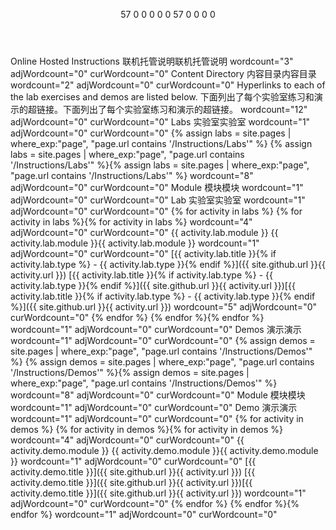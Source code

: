 ﻿<?xml version="1.0" encoding="utf-8"?>
<xliff version="1.2" xmlns="urn:oasis:names:tc:xliff:document:1.2" xmlns:xsi="http://www.w3.org/2001/XMLSchema-instance" xsi:schemaLocation="urn:oasis:names:tc:xliff:document:1.2 xliff-core-1.2-transitional.xsd">
  <file datatype="xml" original="markdown" source-language="en-US" target-language="zh-CN" build-num="-1568442466">
    <header>
      <tool tool-id="JunoTransformer" tool-name="JunoTransformer" tool-version="1.0.0" tool-company="Microsoft">
        <transformer-options xmlns="urn:microsoft:content:juno:1.0">
          <option name="TargetXliffVersion" value="V1" />
          <option name="ArtToXliff" value="False" />
          <option name="UseParagraphMarker" value="False" />
          <option name="ExposeLinkTitleText" value="False" />
          <option name="ReplaceNewlineWithWhitespace" value="False" />
          <option name="LockAtSign" value="False" />
          <option name="ExposeImageTitleText" value="False" />
          <option name="LockBackslashEscapeChars" value="False" />
          <option name="PairHtmlTags" value="False" />
          <option name="TrimBoundingPhTags" value="False" />
          <option name="MergeAdjacentPhTags" value="False" />
          <option name="LinkifyHeaders" value="False" />
        </transformer-options>
      </tool>
      <count-group name="BlackBox wordcount">
        <count count-type="x-wordCount">57</count>
        <count count-type="x-adjWordCount">0</count>
        <count count-type="x-curAdjWordCount">0</count>
        <count count-type="x-repeatAdjWordCount">0</count>
        <count count-type="x-termWordCount">0</count>
      </count-group>
      <count-group name="BlackBox wordcount analysis">
        <count count-type="x-match102%">0</count>
        <count count-type="x-match101%">57</count>
        <count count-type="x-match100%">0</count>
        <count count-type="x-match99-95%">0</count>
        <count count-type="x-match94-75%">0</count>
        <count count-type="x-match74-0%">0</count>
      </count-group>
    </header>
    <body>
      <group id="content" extype="content">
        <group id="p101">
          <group id="s101">
            <trans-unit id="101" translate="yes" xml:space="preserve" restype="x-metadata">
          <source>Online Hosted Instructions</source>
        <target state="final" state-qualifier="leveraged-tm">联机托管说明</target><alt-trans match-quality="100%" tool="BlackBox/MSR MT"><target state-qualifier="leveraged-tm">联机托管说明</target></alt-trans><note from="bb-metadata"> wordcount="3" adjWordcount="0" curWordcount="0"</note></trans-unit>
          </group>
        </group>
        <group id="p102">
          <group id="s102">
            <trans-unit id="102" translate="yes" xml:space="preserve">
          <source>Content Directory</source>
        <target state="final" state-qualifier="leveraged-tm">内容目录</target><alt-trans match-quality="100%" tool="BlackBox/MSR MT"><target state-qualifier="leveraged-tm">内容目录</target></alt-trans><note from="bb-metadata"> wordcount="2" adjWordcount="0" curWordcount="0"</note></trans-unit>
          </group>
        </group>
        <group id="p103">
          <group id="s103">
            <trans-unit id="103" translate="yes" xml:space="preserve">
          <source>Hyperlinks to each of the lab exercises and demos are listed below.</source>
        <target state="final" state-qualifier="leveraged-tm">下面列出了每个实验室练习和演示的超链接。</target><alt-trans match-quality="100%" tool="BlackBox/MSR MT"><target state-qualifier="leveraged-tm">下面列出了每个实验室练习和演示的超链接。</target></alt-trans><note from="bb-metadata"> wordcount="12" adjWordcount="0" curWordcount="0"</note></trans-unit>
          </group>
        </group>
        <group id="p104">
          <group id="s104">
            <trans-unit id="104" translate="yes" xml:space="preserve">
          <source>Labs</source>
        <target state="final" state-qualifier="leveraged-tm">实验室</target><alt-trans match-quality="100%" tool="BlackBox/MSR MT"><target state-qualifier="leveraged-tm">实验室</target></alt-trans><note from="bb-metadata"> wordcount="1" adjWordcount="0" curWordcount="0"</note></trans-unit>
          </group>
        </group>
        <group id="p105">
          <group id="s105">
            <trans-unit id="105" translate="yes" xml:space="preserve">
          <source>{% assign labs = site.pages | where_exp:"page", "page.url contains '/Instructions/Labs'" %}</source>
        <target state="final" state-qualifier="leveraged-tm">{% assign labs = site.pages | where_exp:"page", "page.url contains '/Instructions/Labs'" %}</target><alt-trans match-quality="100%" tool="BlackBox/MSR MT"><target state-qualifier="leveraged-tm">{% assign labs = site.pages | where_exp:"page", "page.url contains '/Instructions/Labs'" %}</target></alt-trans><note from="bb-metadata"> wordcount="8" adjWordcount="0" curWordcount="0"</note></trans-unit>
          </group>
        </group>
        <group id="p106">
          <group id="s106">
            <trans-unit id="106" translate="yes" xml:space="preserve">
          <source>Module</source>
        <target state="final" state-qualifier="leveraged-tm">模块</target><alt-trans match-quality="100%" tool="BlackBox/MSR MT"><target state-qualifier="leveraged-tm">模块</target></alt-trans><note from="bb-metadata"> wordcount="1" adjWordcount="0" curWordcount="0"</note></trans-unit>
          </group>
        </group>
        <group id="p107">
          <group id="s107">
            <trans-unit id="107" translate="yes" xml:space="preserve">
          <source>Lab</source>
        <target state="final" state-qualifier="leveraged-tm">实验室</target><alt-trans match-quality="100%" tool="BlackBox/MSR MT"><target state-qualifier="leveraged-tm">实验室</target></alt-trans><note from="bb-metadata"> wordcount="1" adjWordcount="0" curWordcount="0"</note></trans-unit>
          </group>
        </group>
        <group id="p108">
          <group id="s108">
            <trans-unit id="108" translate="yes" xml:space="preserve">
          <source>{% for activity in labs  %}</source>
        <target state="final" state-qualifier="leveraged-tm">{% for activity in labs  %}</target><alt-trans match-quality="100%" tool="BlackBox/MSR MT"><target state-qualifier="leveraged-tm">{% for activity in labs  %}</target></alt-trans><note from="bb-metadata"> wordcount="4" adjWordcount="0" curWordcount="0"</note></trans-unit>
          </group>
        </group>
        <group id="p109">
          <group id="s109">
            <trans-unit id="109" translate="yes" xml:space="preserve">
          <source>{{ activity.lab.module }}</source>
        <target state="final" state-qualifier="leveraged-tm">{{ activity.lab.module }}</target><alt-trans match-quality="100%" tool="BlackBox/MSR MT"><target state-qualifier="leveraged-tm">{{ activity.lab.module }}</target></alt-trans><note from="bb-metadata"> wordcount="1" adjWordcount="0" curWordcount="0"</note></trans-unit>
          </group>
        </group>
        <group id="p110">
          <group id="s110">
            <trans-unit id="110" translate="yes" xml:space="preserve">
          <source><bpt id="p1">[</bpt>{{ activity.lab.title }}{% if activity.lab.type %} - {{ activity.lab.type }}{% endif %}<ept id="p1">]({{ site.github.url }}{{ activity.url }})</ept></source>
        <target state="final" state-qualifier="leveraged-tm"><bpt id="p1">[</bpt>{{ activity.lab.title }}{% if activity.lab.type %} - {{ activity.lab.type }}{% endif %}<ept id="p1">]({{ site.github.url }}{{ activity.url }})</ept></target><alt-trans match-quality="100%" tool="BlackBox/MSR MT"><target state-qualifier="leveraged-tm"><bpt id="p1">[</bpt>{{ activity.lab.title }}{% if activity.lab.type %} - {{ activity.lab.type }}{% endif %}<ept id="p1">]({{ site.github.url }}{{ activity.url }})</ept></target></alt-trans><note from="bb-metadata"> wordcount="5" adjWordcount="0" curWordcount="0"</note></trans-unit>
          </group>
        </group>
        <group id="p111">
          <group id="s111">
            <trans-unit id="111" translate="yes" xml:space="preserve">
          <source>{% endfor %}</source>
        <target state="final" state-qualifier="leveraged-tm">{% endfor %}</target><alt-trans match-quality="100%" tool="BlackBox/MSR MT"><target state-qualifier="leveraged-tm">{% endfor %}</target></alt-trans><note from="bb-metadata"> wordcount="1" adjWordcount="0" curWordcount="0"</note></trans-unit>
          </group>
        </group>
        <group id="p112">
          <group id="s112">
            <trans-unit id="112" translate="yes" xml:space="preserve">
          <source>Demos</source>
        <target state="final" state-qualifier="leveraged-tm">演示</target><alt-trans match-quality="100%" tool="BlackBox/MSR MT"><target state-qualifier="leveraged-tm">演示</target></alt-trans><note from="bb-metadata"> wordcount="1" adjWordcount="0" curWordcount="0"</note></trans-unit>
          </group>
        </group>
        <group id="p113">
          <group id="s113">
            <trans-unit id="113" translate="yes" xml:space="preserve">
          <source>{% assign demos = site.pages | where_exp:"page", "page.url contains '/Instructions/Demos'" %}</source>
        <target state="final" state-qualifier="leveraged-tm">{% assign demos = site.pages | where_exp:"page", "page.url contains '/Instructions/Demos'" %}</target><alt-trans match-quality="100%" tool="BlackBox/MSR MT"><target state-qualifier="leveraged-tm">{% assign demos = site.pages | where_exp:"page", "page.url contains '/Instructions/Demos'" %}</target></alt-trans><note from="bb-metadata"> wordcount="8" adjWordcount="0" curWordcount="0"</note></trans-unit>
          </group>
        </group>
        <group id="p114">
          <group id="s114">
            <trans-unit id="114" translate="yes" xml:space="preserve">
          <source>Module</source>
        <target state="final" state-qualifier="leveraged-tm">模块</target><alt-trans match-quality="100%" tool="BlackBox/MSR MT"><target state-qualifier="leveraged-tm">模块</target></alt-trans><note from="bb-metadata"> wordcount="1" adjWordcount="0" curWordcount="0"</note></trans-unit>
          </group>
        </group>
        <group id="p115">
          <group id="s115">
            <trans-unit id="115" translate="yes" xml:space="preserve">
          <source>Demo</source>
        <target state="final" state-qualifier="leveraged-tm">演示</target><alt-trans match-quality="100%" tool="BlackBox/MSR MT"><target state-qualifier="leveraged-tm">演示</target></alt-trans><note from="bb-metadata"> wordcount="1" adjWordcount="0" curWordcount="0"</note></trans-unit>
          </group>
        </group>
        <group id="p116">
          <group id="s116">
            <trans-unit id="116" translate="yes" xml:space="preserve">
          <source>{% for activity in demos  %}</source>
        <target state="final" state-qualifier="leveraged-tm">{% for activity in demos  %}</target><alt-trans match-quality="100%" tool="BlackBox/MSR MT"><target state-qualifier="leveraged-tm">{% for activity in demos  %}</target></alt-trans><note from="bb-metadata"> wordcount="4" adjWordcount="0" curWordcount="0"</note></trans-unit>
          </group>
        </group>
        <group id="p117">
          <group id="s117">
            <trans-unit id="117" translate="yes" xml:space="preserve">
          <source>{{ activity.demo.module }}</source>
        <target state="final" state-qualifier="leveraged-tm">{{ activity.demo.module }}</target><alt-trans match-quality="100%" tool="BlackBox/MSR MT"><target state-qualifier="leveraged-tm">{{ activity.demo.module }}</target></alt-trans><note from="bb-metadata"> wordcount="1" adjWordcount="0" curWordcount="0"</note></trans-unit>
          </group>
        </group>
        <group id="p118">
          <group id="s118">
            <trans-unit id="118" translate="yes" xml:space="preserve">
          <source><bpt id="p1">[</bpt>{{ activity.demo.title }}<ept id="p1">]({{ site.github.url }}{{ activity.url }})</ept></source>
        <target state="final" state-qualifier="leveraged-tm"><bpt id="p1">[</bpt>{{ activity.demo.title }}<ept id="p1">]({{ site.github.url }}{{ activity.url }})</ept></target><alt-trans match-quality="100%" tool="BlackBox/MSR MT"><target state-qualifier="leveraged-tm"><bpt id="p1">[</bpt>{{ activity.demo.title }}<ept id="p1">]({{ site.github.url }}{{ activity.url }})</ept></target></alt-trans><note from="bb-metadata"> wordcount="1" adjWordcount="0" curWordcount="0"</note></trans-unit>
          </group>
        </group>
        <group id="p119">
          <group id="s119">
            <trans-unit id="119" translate="yes" xml:space="preserve">
          <source>{% endfor %}</source>
        <target state="final" state-qualifier="leveraged-tm">{% endfor %}</target><alt-trans match-quality="100%" tool="BlackBox/MSR MT"><target state-qualifier="leveraged-tm">{% endfor %}</target></alt-trans><note from="bb-metadata"> wordcount="1" adjWordcount="0" curWordcount="0"</note></trans-unit>
          </group>
        </group>
      </group>
    </body>
  </file>
</xliff>